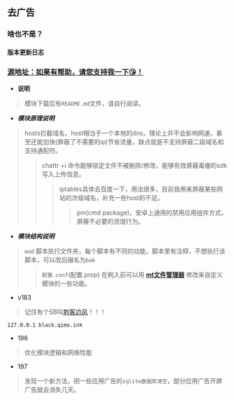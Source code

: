 ## 去广告
### 啥也不是？
#### 版本更新日志
### [源地址：如果有帮助，请您支持我一下😘！](https://lingeringsound.github.io/10007)

- **说明**
 > 模块下载后有`README.md`文件，请自行阅读。
- ***模块原理说明***
 > hosts拦截域名，host相当于一个本地的dns，理论上并不会影响网速，甚至还能加快(屏蔽了不需要的ip)节省流量，缺点就是不支持屏蔽二级域名和支持通配符。
 >> chattr +i 命令能够锁定文件不被删除/修改，能够有效屏蔽毒瘤的sdk写入上传信息。
 >>> iptables具体去百度一下，用法很多，目前我用来屏蔽某些网站的次级域名，补充一些host的不足。
 >>>> pm(cmd package)，安卓上通用的禁用应用组件方式，屏蔽不必要的流氓行为。
- ***模块结构说明***
 > `mod` 脚本执行文件夹，每个脚本有不同的功能，脚本里有注释，不想执行该脚本，可以改后缀名为`bak`
 >> `配置.conf`(配置.prop) 在刷入前可以用 **[mt文件管理器](https://binmt.lanzoui.com/b01bivkzc)** 修改来自定义模块的一些功能。


- v183
> 记住有个SB叫[刺客边风](https://m.bilibili.com/space/21131684)！！！
```
127.0.0.1 black.qimo.ink
```
- 196
> 优化模块逻辑和网络性能
- 197
> 发现一个新方法，把一些应用广告的`sqlite数据库清空`，部分应用广告开屏广告就会消失几天。
